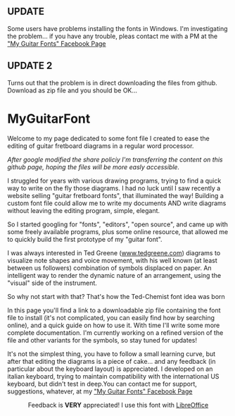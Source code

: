 ## UPDATE
Some users have problems installing the fonts in Windows.
I'm investigating the problem... if you have any trouble, pleas contact me with a PM at the <a href="https://www.facebook.com/My-Guitar-Fonts-450268108496016/">"My Guitar Fonts" Facebook Page</a>
## UPDATE 2
Turns out that the problem is in direct downloading the files from github.
Download as zip file and you should be OK...

# MyGuitarFont
Welcome to my page dedicated to some font file I created to ease the editing of guitar fretboard diagrams in a regular word processor.

_After google modified the share policiy I'm transferring the content on this github page, hoping the files will be more easly accessible._

I struggled for years with various drawing programs, trying to find a quick way to write on the fly those diagrams.
I had no luck until I saw recently a website selling "guitar fretboard fonts", that illuminated  the way!
Building a custom font file could allow me to write my documents AND write diagrams without leaving the editing program, simple, elegant.

So I started googling for "fonts", "editors", "open source", and came up with some freely available programs, plus some online resource, that allowed me to quickly build the first prototype of my "guitar font".

I was always interested in Ted Greene (<a href="http://www.tedgreene.com/">www.tedgreene.com</a>) diagrams to visualize note shapes and voice movement, with his well known (at least between us followers) combination of symbols displaced on paper. An intelligent way to render the dynamic nature of an arrangement, using the "visual" side of the instrument.

So why not start with that?
That's how the Ted-Chemist font idea was born

In this page you'll find a link to a downloadable zip file containing the font file to install (it's not complicated, you can easily find how by  searching online), and a quick guide on how to use it. With time I'll write some more complete documentation.
I'm currently working on a refined version of the file and other variants for the symbols, so stay tuned for updates!

It's not the simplest thing, you have to follow a small learning curve, but after that editing the diagrams is a piece of cake... and any feedback (in particular about the keyboard layout) is appreciated. I developed on an italian keyboard, trying to maintain compatibility with the international US keyboard, but didn't test in deep.You can contact me for support, suggestions, whatever, at my <a href="https://www.facebook.com/My-Guitar-Fonts-450268108496016/">"My Guitar Fonts" Facebook Page</a>
<div align="center">

Feedback is <b>VERY</b> appreciated!
I use this font with <a href="http://www.libreoffice.org/">LibreOffice</a></div>
